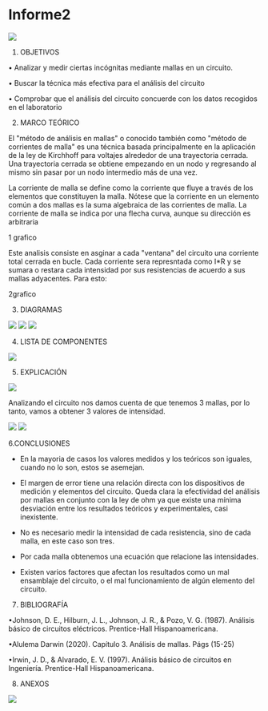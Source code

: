 # Informe2

<img src="Carpeta de imagenes/LOGO.png">

1. OBJETIVOS

• Analizar y medir ciertas incógnitas mediante mallas en un circuito.

• Buscar la técnica más efectiva para el análisis del circuito

• Comprobar que el análisis del circuito concuerde con los datos recogidos en el laboratorio

2. MARCO TEÓRICO

El "método de análisis en mallas" o conocido también como "método de corrientes de malla" es una técnica basada principalmente en la aplicación de la ley de Kirchhoff para voltajes alrededor de una trayectoria cerrada. Una trayectoria cerrada se obtiene empezando en un nodo y regresando al mismo sin pasar por un nodo intermedio más de una vez.

La corriente de malla se define como la corriente que fluye a través de los elementos que constituyen la malla. Nótese que la corriente en un elemento común a dos mallas es la suma algebraica de las corrientes de malla. La corriente de malla se indica por una flecha curva, aunque su dirección es arbitraria

1 grafico


Este analisis consiste en asginar a cada "ventana" del circuito una corriente total cerrada en bucle. Cada corriente sera represntada como I*R y se sumara o restara cada intensidad por sus resistencias de acuerdo a sus mallas adyacentes. Para esto:

2grafico



3. DIAGRAMAS
<img src="Carpeta de imagenes/diagramacircuito.jpg">
<img src="Carpeta de imagenes/diagrama1.jpg">
<img src="Carpeta de imagenes/diagramaI.jpg">


4. LISTA DE COMPONENTES

<img src="Carpeta de imagenes/materiales.jpg">

5. EXPLICACIÓN

<img src="Carpeta de imagenes/sentido.jpg">

Analizando el circuito nos damos cuenta de que tenemos 3 mallas, por lo tanto, vamos a obtener 3 valores de intensidad.

<img src="Carpeta de imagenes/ecuacion1.jpg">
<img src="Carpeta de imagenes/ecuacion2.jpg">


6.CONCLUSIONES

* En la mayoria de casos los valores medidos y los teóricos son iguales, cuando no lo son, estos se asemejan.

*  El margen de error tiene una relación directa con los dispositivos de medición y elementos del circuito. Queda clara la efectividad del análisis por mallas en conjunto con la ley de ohm ya que existe una mínima desviación entre los resultados teóricos y experimentales, casi inexistente.

* No es necesario medir la intensidad de cada resistencia, sino de cada malla, en este caso son tres.

* Por cada malla obtenemos una ecuación que relacione las intensidades.

* Existen varios factores que afectan los resultados como un mal ensamblaje del circuito, o el mal funcionamiento de algún elemento del circuito.

7. BIBLIOGRAFÍA

•Johnson, D. E., Hilburn, J. L., Johnson, J. R., & Pozo, V. G. (1987). Análisis básico de circuitos eléctricos. Prentice-Hall Hispanoamericana.

•Alulema Darwin (2020). Capítulo 3. Análisis de mallas. Págs (15-25)

•Irwin, J. D., & Alvarado, E. V. (1997). Análisis básico de circuitos en Ingeniería. Prentice-Hall Hispanoamericana.


8. ANEXOS

<img src="Carpeta de imagenes/ecuacion3.jpg">





